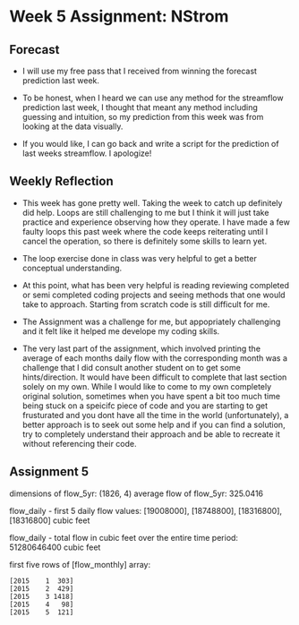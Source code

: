 # Week 5 Assignment: NStrom
## Forecast 
- I will use my free pass that I received from winning the forecast prediction last week. 

- To be honest, when I heard we can use any method for the streamflow prediction last week, I thought that meant any method including guessing and intuition, so my prediction from this week was from looking at the data visually.

- If you would like, I can go back and write a script for the prediction of last weeks streamflow. I apologize!

## Weekly Reflection
- This week has gone pretty well. Taking the week to catch up definitely did help. Loops are still challenging to me but I think it will just take practice and experience observing how they operate. I have made a few faulty loops this past week where the code keeps reiterating until I cancel the operation, so there is definitely some skills to learn yet. 
  
- The loop exercise done in class was very helpful to get a better conceptual understanding. 
  
- At this point, what has been very helpful is reading reviewing completed or semi completed coding projects and seeing methods that one would take to approach. Starting from scratch code is still difficult for me.
  
- The Assignment was a challenge for me, but appopriately challenging and it felt like it helped me develope my coding skills. 
  
- The very last part of the assignment, which involved printing the average of each months daily flow with the corresponding month was a challenge that I did consult another student on to get some hints/direction. It would have been difficult to complete that last section solely on my own. While I would like to come to my own completely original solution, sometimes when you have spent a bit too much time being stuck on a speicifc piece of code and you are starting to get frusturated and you dont have all the time in the world (unfortunately), a better approach is to seek out some help and if you can find a solution, try to completely understand their approach and be able to recreate it without referencing their code. 

## Assignment 5

dimensions of flow_5yr: (1826, 4)
average flow of flow_5yr: 325.0416

flow_daily - first 5 daily flow values: [19008000],  [18748800],  [18316800], [18316800] cubic feet 



flow_daily - total flow in cubic feet over the entire time period: 51280646400 cubic feet

first five rows of [flow_monthly] array: 


    [2015    1  303]
    [2015    2  429]
    [2015    3 1418]
    [2015    4   98]
    [2015    5  121]


